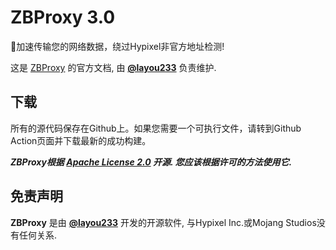 

# ZBProxy 3.0

🚀加速传输您的网络数据，绕过Hypixel非官方地址检测! 

这是 [ZBProxy](https://github.com/layou233/ZBProxy) 的官方文档, 由 **[@layou233](https://github.com/layou233)** 负责维护.

## 下载
所有的源代码保存在Github上。如果您需要一个可执行文件，请转到Github Action页面并下载最新的成功构建。 

***ZBProxy根据 [Apache License 2.0](https://github.com/layou233/ZBProxy/blob/master/LICENSE) 开源. 您应该根据许可的方法使用它.***


## 免责声明
**ZBProxy** 是由 **[@layou233](https://github.com/layou233)** 开发的开源软件, 与Hypixel Inc.或Mojang Studios没有任何关系.

